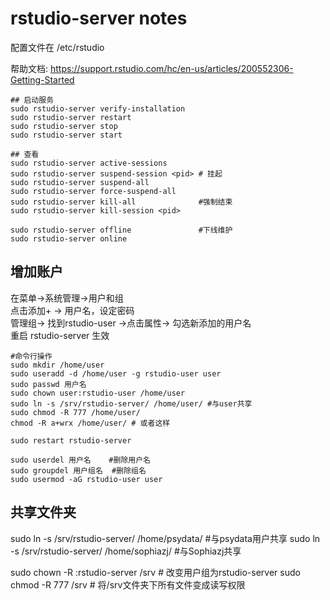 # rstudio-server notes
配置文件在 /etc/rstudio

帮助文档: <https://support.rstudio.com/hc/en-us/articles/200552306-Getting-Started>

```shell
## 启动服务
sudo rstudio-server verify-installation
sudo rstudio-server restart
sudo rstudio-server stop
sudo rstudio-server start

## 查看
sudo rstudio-server active-sessions
sudo rstudio-server suspend-session <pid> # 挂起
sudo rstudio-server suspend-all
sudo rstudio-server force-suspend-all
sudo rstudio-server kill-all              #强制结束
sudo rstudio-server kill-session <pid>

sudo rstudio-server offline               #下线维护
sudo rstudio-server online
```

## 增加账户
在菜单->系统管理->用户和组    
点击添加+ -> 用户名，设定密码    
管理组-> 找到rstudio-user ->点击属性-> 勾选新添加的用户名    
重启 rstudio-server 生效    

```shell
#命令行操作
sudo mkdir /home/user
sudo useradd -d /home/user -g rstudio-user user
sudo passwd 用户名
sudo chown user:rstudio-user /home/user
sudo ln -s /srv/rstudio-server/ /home/user/ #与user共享
sudo chmod -R 777 /home/user/
chmod -R a+wrx /home/user/ # 或者这样

sudo restart rstudio-server

sudo userdel 用户名 	#删除用户名
sudo groupdel 用户组名  #删除组名
sudo usermod -aG rstudio-user user
```

## 共享文件夹
sudo ln -s /srv/rstudio-server/ /home/psydata/ #与psydata用户共享
sudo ln -s /srv/rstudio-server/ /home/sophiazj/ #与Sophiazj共享

sudo chown -R :rstudio-server /srv # 改变用户组为rstudio-server
sudo chmod -R 777 /srv			   # 将/srv文件夹下所有文件变成读写权限

